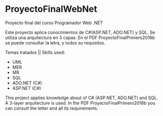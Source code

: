 # ProyectoFinalWebNet
Proyecto final del curso Programador Web .NET

Este proyecto aplica conocimientos de C#(ASP.NET, ADO.NET) y SQL. 
Se utiliza una arquitectura en 3 capas.
En el PDF ProyectoFinalPrimero2018b se puede consultar la letra, y todos su requisitos. 

Temas tratados || Skills used:
- UML
- MER
- MR
- SQL
- ADO.NET (C#)
- ASP.NET (C#)

This project applies knowledge about of C# (ASP.NET, ADO.NET) and SQL.
A 3-layer arquitecture is used.
In the PDF ProyectoFinalPrimero2018b you can consult the letter and all its requirements.
